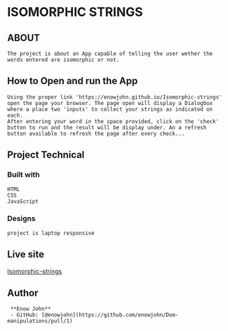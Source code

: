 # ISOMORPHIC STRINGS
## ABOUT
    The project is about an App capable of telling the user wether the words entered are isomorphic or not.

## How to Open and run the App
    Using the proper link 'https://enowjohn.github.io/Isomorphic-strings' open the page your browser. The page open will display a Dialogbox where a place two 'inputs' to collect your strings as indicated on each.
    After entering your word in the space provided, click on the 'check' button to run and the result will be display under. An a refresh button available to refresh the page after every check... 
## Project Technical
### Built with
    HTML
    CSS
    JavaScript
### Designs
    project is laptop responsive
## Live site
  [Isomorphic-strings](https://enowjohn.github.io/Dom-manipulations/)
## Author
     **Enow John**
     - GitHub: [@enowjohn](https://github.com/enowjohn/Dom-manipulations/pull/1)
